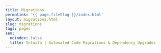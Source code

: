 ```yaml
---
title: Migrations
permalink: '{{ page.fileSlug }}/index.html'
layout: migrations.html
slug: migrations
tags: pages
seo:
  noindex: false
  title: Intuita | Automated Code Migrations & Dependency Upgrades
---
```



